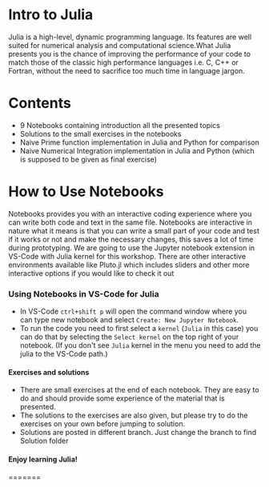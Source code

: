 # Intro to Julia
Julia is a high-level, dynamic programming language. Its features are well suited for numerical analysis and computational science.What Julia presents you is the chance of improving the performance of your code to match those of the classic high performance languages i.e. C, C++ or Fortran, without the need to sacrifice too much time in language jargon.

# Contents

- 9 Notebooks containing introduction all the presented topics
- Solutions to the small exercises in the notebooks
- Naive Prime function implementation in Julia and Python for comparison
- Naive Numerical Integration implementation in Julia and Python (which is supposed to be given as final exercise)

# How to Use Notebooks

Notebooks provides you with an interactive coding experience where you can write both code and text in the same file. Notebooks are interactive in nature what it means is that you can write a small part of your code and test if it works or not and make the necessary changes, this saves a lot of time during prototyping. We are going to use the Jupyter notebook extension in VS-Code with Julia kernel for this workshop. There are other interactive environments available like Pluto.jl which includes sliders and other more interactive options if you would like to check it out

### Using Notebooks in VS-Code for Julia
- In VS-Code `ctrl+shift p` will open the command window where you can type new notebook and select `Create: New Jupyter Notebook`.
- To run the code you need to first select a `kernel` (`Julia` in this case) you can do that by selecting the `Select kernel` on the top right of your notebook. (If you don't see `Julia` kernel in the menu you need to add the julia to the VS-Code path.)

#### Exercises and solutions
- There are small exercises at the end of each notebook. They are easy to do and should provide some experience of the material that is presented.
- The solutions to the exercises are also given, but please try to do the exercises on your own before jumping to solution.
- Solutions are posted in different branch. Just change the branch to find Solution folder

#### Enjoy learning Julia!
=======
